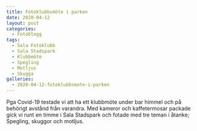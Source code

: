 ```yaml
---
title: Fotoklubbsmöte i parken
date: 2020-04-12
layout: post
categories:
  - Fotoblogg
tags:
  - Sala Fotoklubb
  - Sala Stadspark
  - Klubbmöte
  - Spegling
  - Motljus
  - Skugga
galleries:
  - 2020-04-12-fotoklubbsmote-i-parken
---
```


Pga Covid-19 testade vi att ha ett klubbmöte under bar himmel och på behörigt avstånd från varandra. Med kameror och kaffetermosar packade gick vi runt en timme i Sala Stadspark och fotade med tre teman i åtanke; Spegling, skuggor och motljus.
